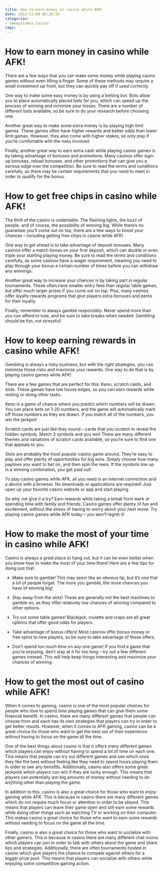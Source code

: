 ```yaml
---
title: How to earn money in casino while AFK!
date: 2022-11-09 06:26:59
categories:
- Sweepstakes Casino
tags:
---
```



#  How to earn money in casino while AFK!

There are a few ways that you can make some money while playing casino games without even lifting a finger. Some of these methods may require a small investment up front, but they can quickly pay off if used correctly.

One way to make some easy money is by using a betting bot. Bots allow you to place automatically placed bets for you, which can speed up the process of winning and minimize your losses. There are a number of different bots available, so be sure to do your research before choosing one.

Another great way to make some extra money is by playing high limit games. These games often have higher rewards and better odds than lower limit games. However, they also come with higher stakes, so only play if you’re comfortable with the risks involved.

Finally, another great way to earn extra cash while playing casino games is by taking advantage of bonuses and promotions. Many casinos offer sign-up bonuses, reload bonuses, and other promotions that can give you a serious edge over the competition. Be sure to read the terms and conditions carefully, as there may be certain requirements that you need to meet in order to qualify for the bonus.

#  How to get free chips in casino while AFK!

The thrill of the casino is undeniable. The flashing lights, the buzz of people, and of course, the possibility of winning big. While there’s no guarantee you’ll come out on top, there are a few ways to boost your chances – including getting free chips in casino while AFK!

One way to get ahead is to take advantage of deposit bonuses. Many casinos offer a match bonus on your first deposit, which can double or even triple your starting playing money. Be sure to read the terms and conditions carefully, as some casinos have a wager requirement, meaning you need to play through your bonus a certain number of times before you can withdraw any winnings.

Another great way to increase your chances is by taking part in regular tournaments. These often have smaller entry fees than regular table games, but offer much larger prizes if you come out on top. Plus, many casinos offer loyalty rewards programs that give players extra bonuses and perks for their loyalty.

Finally, remember to always gamble responsibly. Never spend more than you can afford to lose, and be sure to take breaks when needed. Gambling should be fun, not stressful!

#  How to keep earning rewards in casino while AFK!

Gambling is always a risky business, but with the right strategies, you can minimize those risks and maximize your rewards. One way to do that is by playing casino games while AFK!

There are a few games that are perfect for this: Keno, scratch cards, and slots. These games have low house edges, so you can earn rewards while resting or doing other tasks.

Keno is a game of chance where you predict which numbers will be drawn. You can place bets on 1-20 numbers, and the game will automatically mark off those numbers as they are drawn. If you match all of the numbers, you win the jackpot!

Scratch cards are just like they sound – cards that you scratch to reveal the hidden symbols. Match 3 symbols and you win! There are many different themes and variations of scratch cards available, so you’re sure to find one that appeals to you.

Slots are probably the most popular casino game around. They’re easy to play and offer plenty of opportunities for big wins. Simply choose how many paylines you want to bet on, and then spin the reels. If the symbols line up in a winning combination, you get paid out!

To play casino games while AFK, all you need is an internet connection and a device with a browser. No downloads or applications are required! Just open up your favorite casino website or app and start playing.

So why not give it a try? Earn rewards while taking a break from work or spending time with family and friends. Casino games offer plenty of fun and excitement, without the stress of having to worry about your next move. Try playing casino games while AFK today – you won’t regret it!

#  How to make the most of your time in casino while AFK!

Casino is always a great place to hang out, but it can be even better when you know how to make the most of your time there! Here are a few tips for doing just that:

* Make sure to gamble! This may seem like an obvious tip, but it’s one that a lot of people forget. The more you gamble, the more chances you have of winning big!

* Stay away from the slots! These are generally not the best machines to gamble on, as they offer relatively low chances of winning compared to other options.

* Try out some table games! Blackjack, roulette and craps are all great options that offer good odds for players.

* Take advantage of bonus offers! Most casinos offer bonus money or free spins to new players, so be sure to take advantage of these offers.

* Don’t spend too much time on any one game! If you find a game that you’re enjoying, don’t stay at it for too long – try out a few different games instead. This will help keep things interesting and maximize your chances of winning.

#  How to get the most out of casino while AFK!

When it comes to gaming, casino is one of the most popular choices for people who love to spend time playing games that can give them some financial benefit. In casino, there are many different games that people can choose from and each has its own strategies that players can try in order to get better results. However, when it comes to AFK gaming, casino can be a great choice for those who want to get the best out of their experience without having to focus on the game all the time.

One of the best things about casino is that it offers many different games which players can enjoy without having to spend a lot of time on each one. This means that people can try out different games and see which ones they like the best without feeling like they need to spend hours playing them in order to see any benefits. Additionally, casino also offers some great jackpots which players can win if they are lucky enough. This means that players can potentially win big amounts of money without needing to do anything other than playing the game.

In addition to this, casino is also a great choice for those who want to enjoy gaming while AFK. This is because in casino there are many different games which do not require much focus or attention in order to be played. This means that players can leave their game open and still earn some rewards while doing other things such as watching TV or working on their computer. This makes casino a great choice for those who want to earn some rewards without needing to focus on the game all the time.

Finally, casino is also a great choice for those who want to socialize with other gamers. This is because in casino there are many different chat rooms which players can join in order to talk with others about the game and share tips and strategies. Additionally, there are often tournaments hosted in casino which give players the chance to compete against others for a bigger prize pool. This means that players can socialize with others while enjoying some competitive gaming action.